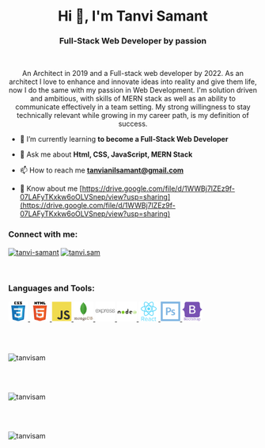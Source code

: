 <h1 align="center">Hi 👋, I'm Tanvi Samant</h1>
<h3 align="center">Full-Stack Web Developer by passion</h3>
<br>
<p align="center">An Architect in 2019 and a Full-stack web developer by 2022. As an architect I love to enhance and innovate ideas into reality and give them life, now I do the same with my passion in Web Development. I'm solution driven and ambitious, with skills of MERN stack as well as an ability to communicate effectively in a team setting. My strong willingness to stay technically relevant while growing in my career path, is my definition of success.</p>


- 🌱 I’m currently learning **to become a Full-Stack Web Developer**

- 💬 Ask me about **Html, CSS, JavaScript, MERN Stack**

- 📫 How to reach me **tanvianilsamant@gmail.com**

- 📄 Know about me [https://drive.google.com/file/d/1WWBj7lZEz9f-07LAFyTKxkw6oOLVSnep/view?usp=sharing](https://drive.google.com/file/d/1WWBj7lZEz9f-07LAFyTKxkw6oOLVSnep/view?usp=sharing)

<h3 align="left">Connect with me:</h3>
<p align="left">
<a href="https://linkedin.com/in/tanvi-samant" target="blank"><img align="center" src="https://raw.githubusercontent.com/rahuldkjain/github-profile-readme-generator/master/src/images/icons/Social/linked-in-alt.svg" alt="tanvi-samant" height="30" width="40" /></a>
<a href="https://instagram.com/tanvi.sam" target="blank"><img align="center" src="https://raw.githubusercontent.com/rahuldkjain/github-profile-readme-generator/master/src/images/icons/Social/instagram.svg" alt="tanvi.sam" height="30" width="40" /></a>
</p>
<br>
<h3 align="left">Languages and Tools:</h3>
<p align="left"> <a href="https://www.w3schools.com/css/" target="_blank" rel="noreferrer"> <img src="https://raw.githubusercontent.com/devicons/devicon/master/icons/css3/css3-original-wordmark.svg" alt="css3" width="40" height="40"/> </a> <a href="https://expressjs.com" target="_blank" rel="noreferrer"> <img src="https://raw.githubusercontent.com/devicons/devicon/master/icons/html5/html5-original-wordmark.svg" alt="html5" width="40" height="40"/> </a> <a href="https://developer.mozilla.org/en-US/docs/Web/JavaScript" target="_blank" rel="noreferrer"> <img src="https://raw.githubusercontent.com/devicons/devicon/master/icons/javascript/javascript-original.svg" alt="javascript" width="40" height="40"/> </a> <a href="https://www.mongodb.com/" target="_blank" rel="noreferrer"> <img src="https://raw.githubusercontent.com/devicons/devicon/master/icons/mongodb/mongodb-original-wordmark.svg" alt="mongodb" width="40" height="40"/> </a> <a href="https://nodejs.org" target="_blank" rel="noreferrer"> <img src="https://raw.githubusercontent.com/devicons/devicon/master/icons/express/express-original-wordmark.svg" alt="express" width="40" height="40"/> </a> <a href="https://www.w3.org/html/" target="_blank" rel="noreferrer"> <img src="https://raw.githubusercontent.com/devicons/devicon/master/icons/nodejs/nodejs-original-wordmark.svg" alt="nodejs" width="40" height="40"/> </a> <a href="https://www.photoshop.com/en" target="_blank" rel="noreferrer"> <img src="https://raw.githubusercontent.com/devicons/devicon/master/icons/react/react-original-wordmark.svg" alt="react" width="40" height="40"/> </a> <a href="https://getbootstrap.com" target="_blank" rel="noreferrer"> <img src="https://raw.githubusercontent.com/devicons/devicon/master/icons/photoshop/photoshop-line.svg" alt="photoshop" width="40" height="40"/> </a> <a href="https://reactjs.org/" target="_blank" rel="noreferrer">  <img src="https://raw.githubusercontent.com/devicons/devicon/master/icons/bootstrap/bootstrap-plain-wordmark.svg" alt="bootstrap" width="40" height="40"/> </a> </p>
<br></br>
<p><img align="centre" src="https://github-readme-stats.vercel.app/api/top-langs?username=tanvisam&show_icons=true&locale=en&layout=compact" alt="tanvisam" /></p>
<br></br>
<p><img align="centre" src="https://github-readme-stats.vercel.app/api?username=tanvisam&show_icons=true&locale=en" alt="tanvisam" /></p>
<br></br>
<p><img align="centre" src="https://github-readme-streak-stats.herokuapp.com/?user=tanvisam&" alt="tanvisam" /></p>
